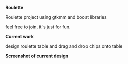 **Roulette**

Roulette project using gtkmm and boost libraries

feel free to join, it's just for fun.

**Current work**

design roulette table and drag and drop chips onto table

**Screenshot of current design**

